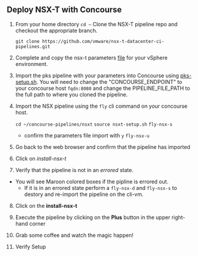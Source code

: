 ## Deploy NSX-T with Concourse

1. From your home directory `cd ~` Clone the NSX-T pipeline repo and checkout the appropriate branch.

    `git clone https://github.com/vmware/nsx-t-datacenter-ci-pipelines.git`

2. Complete and copy the nsx-t parameters [file](nsbu-nsx-t-params.yml) for your vSphere environment.

3. Import the pks pipeline with your parameters into Concourse using [pks-setup.sh](nsxt-setup.sh). You will need to change the "CONCOURSE_ENDPOINT" to your concourse host `fqdn:8080` and change the PIPELINE_FILE_PATH to the full path to where you cloned the pipeline.


4. Import the NSX pipeline using the `fly` cli command on your concourse host.

    `cd ~/concourse-pipelines/nsxt`
    `source nsxt-setup.sh`
    `fly-nsx-s`
    - confirm the parameters file import with `y`
    `fly-nsx-u`

5. Go back to the web browser and confirm that the pipeline has imported

6. Click on *install-nsx-t* 

7. Verify that the pipeline is not in an *errored* state.
- You will see Maroon colored boxes if the pipline is errored out.
    - If it is in an errored state perform a `fly-nsx-d` and `fly-nsx-s` to destory and re-import the pipeline on the cli-vm.

8. Click on the **install-nsx-t**

9. Execute the pipeline by clicking on the **Plus** button in the upper right-hand corner

10. Grab some coffee and watch the magic happen! 

11. Verify Setup


